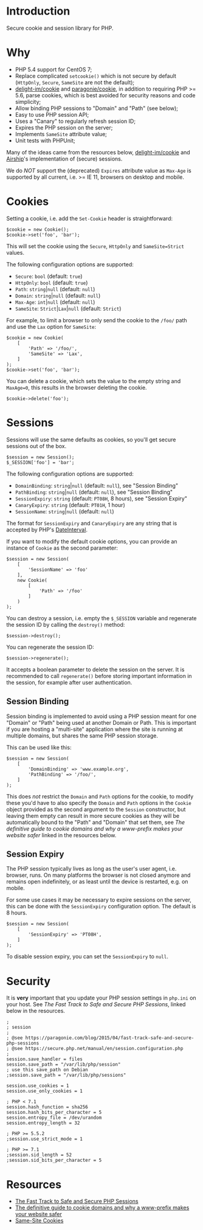 # Introduction

Secure cookie and session library for PHP.

# Why

* PHP 5.4 support for CentOS 7;
* Replace complicated `setcookie()` which is not secure by default (`HttpOnly`, 
  `Secure`, `SameSite` are not the default);
* [delight-im/cookie](https://github.com/delight-im/PHP-Cookie) and 
  [paragonie/cookie](https://github.com/paragonie/PHP-Cookie), in addition to 
  requiring PHP >= 5.6, parse cookies, which is best avoided for security
  reasons and code simplicity;
* Allow binding PHP sessions to "Domain" and "Path" (see below);
* Easy to use PHP session API;
* Uses a "Canary" to regularly refresh session ID;
* Expires the PHP session on the server;
* Implements `SameSite` attribute value;
* Unit tests with PHPUnit;

Many of the ideas came from the resources below,
[delight-im/cookie](https://github.com/delight-im/PHP-Cookie) and 
[Airship](https://github.com/paragonie/airship)'s implementation of (secure) 
sessions.

We do _NOT_ support the (deprecated) `Expires` attribute value as `Max-Age` is 
supported by all current, i.e. >= IE 11, browsers on desktop and mobile.

# Cookies

Setting a cookie, i.e. add the `Set-Cookie` header is straightforward:

    $cookie = new Cookie();
    $cookie->set('foo', 'bar');

This will set the cookie using the `Secure`, `HttpOnly` and `SameSite=Strict` 
values.

The following configuration options are supported:

* `Secure`: `bool` (default: `true`)
* `HttpOnly`: `bool` (default: `true`)
* `Path`: `string`|`null` (default: `null`)
* `Domain`: `string`|`null` (default: `null`)
* `Max-Age`: `int`|`null` (default: `null`)
* `SameSite`: `Strict`|`Lax`|`null` (default: `Strict`)

For example, to limit a browser to only send the cookie to the `/foo/` path and
use the `Lax` option for `SameSite`:

    $cookie = new Cookie(
        [
            'Path' => '/foo/',
            'SameSite' => 'Lax',
        ]
    );
    $cookie->set('foo', 'bar');

You can delete a cookie, which sets the value to the empty string and 
`MaxAge=0`, this results in the browser deleting the cookie.

    $cookie->delete('foo');

# Sessions

Sessions will use the same defaults as cookies, so you'll get secure sessions
out of the box. 

    $session = new Session();
    $_SESSION['foo'] = 'bar';

The following configuration options are supported:

* `DomainBinding`: `string`|`null` (default: `null`), see "Session Binding"
* `PathBinding`: `string`|`null` (default: `null`), see "Session Binding"
* `SessionExpiry`: `string` (default: `PT08H`, 8 hours), see "Session Expiry"
* `CanaryExpiry`: `string` (default: `PT01H`, 1 hour)
* `SessionName`: `string`|`null` (default: `null`)

The format for `SessionExpiry` and `CanaryExpiry` are any string that is 
accepted by PHP's 
[DateInterval](https://secure.php.net/manual/en/class.dateinterval.php).

If you want to modify the default cookie options, you can provide an instance
of `Cookie` as the second parameter:

    $session = new Session(
        [
            'SessionName' => 'foo'
        ], 
        new Cookie(
            [
                'Path' => '/foo'
            ]
        )
    );

You can destroy a session, i.e. empty the `$_SESSION` variable and regenerate 
the session ID by calling the `destroy()` method:

    $session->destroy();

You can regenerate the session ID:

    $session->regenerate();

It accepts a boolean parameter to delete the session on the server. It is 
recommended to call `regenerate()` before storing important information in the 
session, for example after user authentication.

## Session Binding

Session binding is implemented to avoid using a PHP session meant for one 
"Domain" or "Path" being used at another Domain or Path. This is important if 
you are hosting a "multi-site" application where the site is running at 
multiple domains, but shares the same PHP session storage.

This can be used like this:

    $session = new Session(
        [
            'DomainBinding' => 'www.example.org',
            'PathBinding' => '/foo/',
        ]
    );

This does *not* restrict the `Domain` and `Path` options for the cookie, to 
modify these you'd have to also specify the `Domain` and `Path` options in the
`Cookie` object provided as the second argument to the `Session` constructor, 
but leaving them empty can result in more secure cookies as they will be 
automatically bound to the "Path" and "Domain" that set them, see 
_The definitive guide to cookie domains and why a www-prefix makes your website safer_
linked in the resources below.

## Session Expiry

The PHP session typically lives as long as the user's user agent, i.e. browser, 
runs. On many platforms the browser is not closed anymore and remains open 
indefinitely, or as least until the device is restarted, e.g. on mobile.

For some use cases it may be necessary to expire sessions on the server, this 
can be done with the `SessionExpiry` configuration option. The default is 8 
hours.

    $session = new Session(
        [
            'SessionExpiry' => 'PT08H',
        ]
    );

To disable session expiry, you can set the `SessionExpiry` to `null`.

# Security

It is **very** important that you update your PHP session settings in 
`php.ini` on your host. See _The Fast Track to Safe and Secure PHP Sessions_, 
linked below in the resources.

    ;
    ; session
    ;
    ; @see https://paragonie.com/blog/2015/04/fast-track-safe-and-secure-php-sessions
    ; @see https://secure.php.net/manual/en/session.configuration.php
    ;
    session.save_handler = files
    session.save_path = "/var/lib/php/session"
    ; use this save_path on Debian
    ;session.save_path = "/var/lib/php/sessions"

    session.use_cookies = 1
    session.use_only_cookies = 1

    ; PHP < 7.1
    session.hash_function = sha256
    session.hash_bits_per_character = 5
    session.entropy_file = /dev/urandom
    session.entropy_length = 32

    ; PHP >= 5.5.2
    ;session.use_strict_mode = 1

    ; PHP >= 7.1
    ;session.sid_length = 52
    ;session.sid_bits_per_character = 5

# Resources

* [The Fast Track to Safe and Secure PHP Sessions](https://paragonie.com/blog/2015/04/fast-track-safe-and-secure-php-sessions)
* [The definitive guide to cookie domains and why a www-prefix makes your website safer](http://erik.io/blog/2014/03/04/definitive-guide-to-cookie-domains/)
* [Same-Site Cookies](https://tools.ietf.org/html/draft-ietf-httpbis-cookie-same-site-00)

